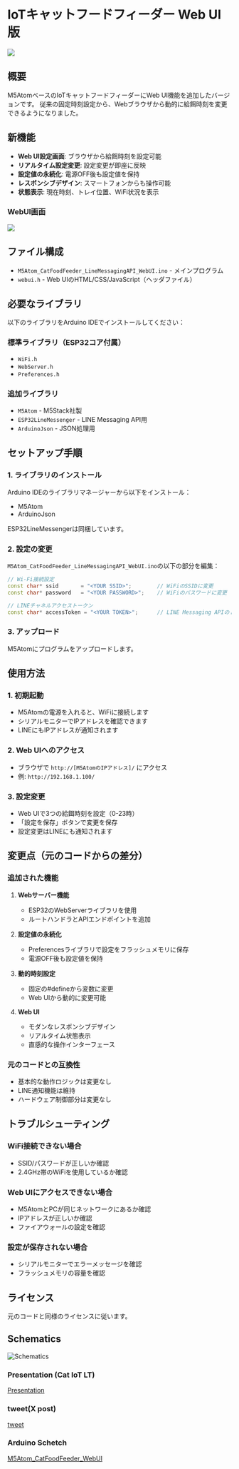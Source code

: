 # IoTキャットフードフィーダー Web UI版

![](img/image1.png)

## 概要
M5AtomベースのIoTキャットフードフィーダーにWeb UI機能を追加したバージョンです。
従来の固定時刻設定から、Webブラウザから動的に給餌時刻を変更できるようになりました。

## 新機能
- **Web UI設定画面**: ブラウザから給餌時刻を設定可能
- **リアルタイム設定変更**: 設定変更が即座に反映
- **設定値の永続化**: 電源OFF後も設定値を保持
- **レスポンシブデザイン**: スマートフォンからも操作可能
- **状態表示**: 現在時刻、トレイ位置、WiFi状況を表示

### WebUI画面

![](img/webui.png)

## ファイル構成
- `M5Atom_CatFoodFeeder_LineMessagingAPI_WebUI.ino` - メインプログラム
- `webui.h` - Web UIのHTML/CSS/JavaScript（ヘッダファイル）

## 必要なライブラリ
以下のライブラリをArduino IDEでインストールしてください：

### 標準ライブラリ（ESP32コア付属）
- `WiFi.h`
- `WebServer.h`
- `Preferences.h`

### 追加ライブラリ
- `M5Atom` - M5Stack社製
- `ESP32LineMessenger` - LINE Messaging API用
- `ArduinoJson` - JSON処理用

## セットアップ手順

### 1. ライブラリのインストール
Arduino IDEのライブラリマネージャーから以下をインストール：
- M5Atom
- ArduinoJson

ESP32LineMessengerは同梱しています。

### 2. 設定の変更
`M5Atom_CatFoodFeeder_LineMessagingAPI_WebUI.ino`の以下の部分を編集：

```cpp
// Wi-Fi接続設定
const char* ssid       = "<YOUR SSID>";        // WiFiのSSIDに変更
const char* password   = "<YOUR PASSWORD>";    // WiFiのパスワードに変更

// LINEチャネルアクセストークン
const char* accessToken = "<YOUR TOKEN>";      // LINE Messaging APIのトークンに変更
```

### 3. アップロード
M5Atomにプログラムをアップロードします。

## 使用方法

### 1. 初期起動
- M5Atomの電源を入れると、WiFiに接続します
- シリアルモニターでIPアドレスを確認できます
- LINEにもIPアドレスが通知されます

### 2. Web UIへのアクセス
- ブラウザで `http://[M5AtomのIPアドレス]/` にアクセス
- 例: `http://192.168.1.100/`

### 3. 設定変更
- Web UIで3つの給餌時刻を設定（0-23時）
- 「設定を保存」ボタンで変更を保存
- 設定変更はLINEにも通知されます

## 変更点（元のコードからの差分）

### 追加された機能
1. **Webサーバー機能**
   - ESP32のWebServerライブラリを使用
   - ルートハンドラとAPIエンドポイントを追加

2. **設定値の永続化**
   - Preferencesライブラリで設定をフラッシュメモリに保存
   - 電源OFF後も設定値を保持

3. **動的時刻設定**
   - 固定の#defineから変数に変更
   - Web UIから動的に変更可能

4. **Web UI**
   - モダンなレスポンシブデザイン
   - リアルタイム状態表示
   - 直感的な操作インターフェース

### 元のコードとの互換性
- 基本的な動作ロジックは変更なし
- LINE通知機能は維持
- ハードウェア制御部分は変更なし

## トラブルシューティング

### WiFi接続できない場合
- SSID/パスワードが正しいか確認
- 2.4GHz帯のWiFiを使用しているか確認

### Web UIにアクセスできない場合
- M5AtomとPCが同じネットワークにあるか確認
- IPアドレスが正しいか確認
- ファイアウォールの設定を確認

### 設定が保存されない場合
- シリアルモニターでエラーメッセージを確認
- フラッシュメモリの容量を確認

## ライセンス
元のコードと同様のライセンスに従います。

## Schematics
![Schematics](img/modified_schematics.png)

### Presentation (Cat IoT LT)
[Presentation](https://speakerdeck.com/tomorrow56/cat-iotlt-connect-the-cat-feeder-to-internet)

### tweet(X post)
[tweet](https://twitter.com/tomorrow56/status/1571420604578013184)

### Arduino Schetch
[M5Atom_CatFoodFeeder_WebUI](examples/M5Atom_CatFoodFeeder_WebUI)

